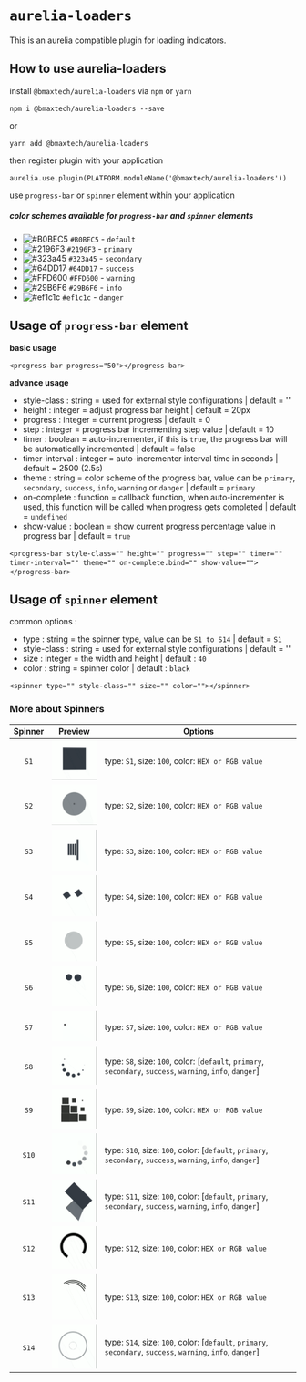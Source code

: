 # `aurelia-loaders`

This is an aurelia compatible plugin for loading indicators. 

## How to use aurelia-loaders

install `@bmaxtech/aurelia-loaders` via `npm` or `yarn`
```shell
npm i @bmaxtech/aurelia-loaders --save
```
or
```shell
yarn add @bmaxtech/aurelia-loaders
```

then register plugin with your application
```shell
aurelia.use.plugin(PLATFORM.moduleName('@bmaxtech/aurelia-loaders'))
```

use `progress-bar` or `spinner` element within your application

##### color schemes available for `progress-bar` and `spinner` elements
- ![#B0BEC5](https://placehold.it/15/B0BEC5/000000?text=+) `#B0BEC5` - `default`
- ![#2196F3](https://placehold.it/15/2196F3/000000?text=+) `#2196F3` - `primary`
- ![#323a45](https://placehold.it/15/323a45/000000?text=+) `#323a45` - `secondary`
- ![#64DD17](https://placehold.it/15/64DD17/000000?text=+) `#64DD17` - `success`
- ![#FFD600](https://placehold.it/15/FFD600/000000?text=+) `#FFD600` - `warning`
- ![#29B6F6](https://placehold.it/15/29B6F6/000000?text=+) `#29B6F6` - `info`
- ![#ef1c1c](https://placehold.it/15/ef1c1c/000000?text=+) `#ef1c1c` - `danger`

## Usage of `progress-bar` element
**basic usage**
```
<progress-bar progress="50"></progress-bar>
```

**advance usage**
- style-class : string = used for external style configurations | default = ''
- height : integer = adjust progress bar height | default = 20px
- progress : integer = current progress | default = 0
- step : integer = progress bar incrementing step value | default = 10
- timer : boolean = auto-incrementer, if this is `true`, the progress bar will be automatically incremented | default = false
- timer-interval : integer = auto-incrementer interval time in seconds | default = 2500 (2.5s)
- theme : string = color scheme of the progress bar, value can be `primary`, `secondary`, `success`, `info`, `warning` or `danger`  | default = `primary`
- on-complete : function = callback function, when auto-incrementer is used, this function will be called when progress gets completed  | default = `undefined`
- show-value : boolean = show current progress percentage value in progress bar | default = `true`
```
<progress-bar style-class="" height="" progress="" step="" timer="" timer-interval="" theme="" on-complete.bind="" show-value=""></progress-bar>
```

## Usage of `spinner` element

common options :
- type : string = the spinner type, value can be `S1 to S14` | default = `S1`
- style-class : string = used for external style configurations | default = ''
- size : integer = the width and height | default : `40`
- color : string = spinner color | default : `black`

```
<spinner type="" style-class="" size="" color=""></spinner>
```

### More about Spinners

| Spinner | Preview | Options |
| :---: | :---: | --- |
| `S1` | <img alt="spinner-1" src="https://raw.githubusercontent.com/Bmax-Tech/aurelia-loaders/master/images/spinner-1.gif" width="100"> | type: `S1`, size: `100`, color: `HEX or RGB value` |
| `S2` | <img alt="spinner-2" src="https://raw.githubusercontent.com/Bmax-Tech/aurelia-loaders/master/images/spinner-2.gif" width="100"> | type: `S2`, size: `100`, color: `HEX or RGB value` |
| `S3` | <img alt="spinner-3" src="https://raw.githubusercontent.com/Bmax-Tech/aurelia-loaders/master/images/spinner-3.gif" width="100"> | type: `S3`, size: `100`, color: `HEX or RGB value` |
| `S4` | <img alt="spinner-4" src="https://raw.githubusercontent.com/Bmax-Tech/aurelia-loaders/master/images/spinner-4.gif" width="100"> | type: `S4`, size: `100`, color: `HEX or RGB value` |
| `S5` | <img alt="spinner-5" src="https://raw.githubusercontent.com/Bmax-Tech/aurelia-loaders/master/images/spinner-5.gif" width="100"> | type: `S5`, size: `100`, color: `HEX or RGB value` |
| `S6` | <img alt="spinner-6" src="https://raw.githubusercontent.com/Bmax-Tech/aurelia-loaders/master/images/spinner-6.gif" width="100"> | type: `S6`, size: `100`, color: `HEX or RGB value` |
| `S7` | <img alt="spinner-7" src="https://raw.githubusercontent.com/Bmax-Tech/aurelia-loaders/master/images/spinner-7.gif" width="100"> | type: `S7`, size: `100`, color: `HEX or RGB value` |
| `S8` | <img alt="spinner-8" src="https://raw.githubusercontent.com/Bmax-Tech/aurelia-loaders/master/images/spinner-8.gif" width="100"> | type: `S8`, size: `100`, color: [`default`, `primary`, `secondary`, `success`, `warning`, `info`, `danger`] |
| `S9` | <img alt="spinner-9" src="https://raw.githubusercontent.com/Bmax-Tech/aurelia-loaders/master/images/spinner-9.gif" width="100"> | type: `S9`, size: `100`, color: `HEX or RGB value` |
| `S10` | <img alt="spinner-10" src="https://raw.githubusercontent.com/Bmax-Tech/aurelia-loaders/master/images/spinner-10.gif" width="100"> | type: `S10`, size: `100`, color: [`default`, `primary`, `secondary`, `success`, `warning`, `info`, `danger`] |
| `S11` | <img alt="spinner-11" src="https://raw.githubusercontent.com/Bmax-Tech/aurelia-loaders/master/images/spinner-11.gif" width="100"> | type: `S11`, size: `100`, color: [`default`, `primary`, `secondary`, `success`, `warning`, `info`, `danger`] |
| `S12` | <img alt="spinner-12" src="https://raw.githubusercontent.com/Bmax-Tech/aurelia-loaders/master/images/spinner-12.gif" width="100"> | type: `S12`, size: `100`, color: `HEX or RGB value` |
| `S13` | <img alt="spinner-13" src="https://raw.githubusercontent.com/Bmax-Tech/aurelia-loaders/master/images/spinner-13.gif" width="100"> | type: `S13`, size: `100`, color: `HEX or RGB value` |
| `S14` | <img alt="spinner-14" src="https://raw.githubusercontent.com/Bmax-Tech/aurelia-loaders/master/images/spinner-14.gif" width="100"> | type: `S14`, size: `100`, color: [`default`, `primary`, `secondary`, `success`, `warning`, `info`, `danger`] |

